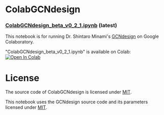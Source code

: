 # ColabGCNdesign
### [ColabGCNdesign_beta_v0_2_1.ipynb](https://colab.research.google.com/github/naokob/ColabGCNdesign/blob/main/ColabGCNdesign_beta_v0_2_1.ipynb) (latest)  
This notebook is for running Dr. Shintaro Minami's [GCNdesign](https://github.com/ShintaroMinami/GCNdesign) on Google Colaboratory.

"ColabGCNdesign_beta_v0_2_1.ipynb" is available on Colab: [![Open In Colab](https://colab.research.google.com/assets/colab-badge.svg)](https://colab.research.google.com/github/naokob/ColabGCNdesign/blob/main/ColabGCNdesign_beta_v0_2_1.ipynb)

# License
The source code of ColabGCNdesign is licensed under [MIT](https://github.com/naokob/ColabGCNdesign/blob/main/LICENSE).

This notebook uses the GCNdesign source code and its parameters licensed under [MIT](https://github.com/ShintaroMinami/GCNdesign/blob/master/LICENSE).
